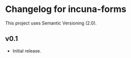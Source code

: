 # Changelog for incuna-forms

This project uses Semantic Versioning (2.0).

## v0.1

- Initial release.

